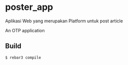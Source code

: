 poster_app
=====

Aplikasi Web yang merupakan Platform untuk post article

An OTP application

Build
-----

    $ rebar3 compile
